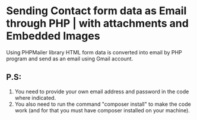 # Sending Contact form data as Email through PHP | with attachments and Embedded Images
Using PHPMailer library HTML form data is converted into email by PHP program and send as an email using Gmail account.
## P.S: 
1. You need to provide your own email address and password in the code where indicated.
2. You also need to run the command "composer install" to make the code work (and for that you must have composer installed on your machine). 